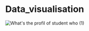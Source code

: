 # Data_visualisation

![What's the profil of student who (1)](https://user-images.githubusercontent.com/99018781/199924399-c157c364-65d4-4de9-a51a-36da87329859.png)

